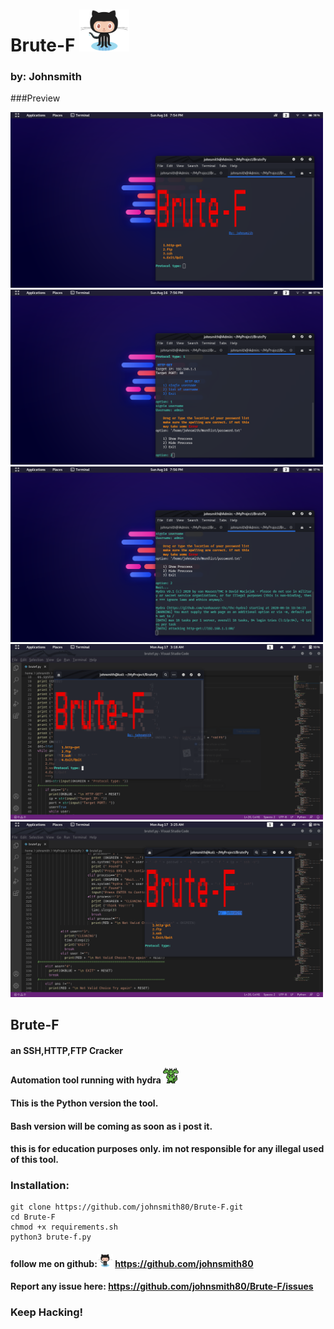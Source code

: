 # Brute-F <img src="img/Octocat.png" width="80" >
### by: Johnsmith

###Preview

<img src="img/1.png" width="500" >

<img src="img/2.png" width="500" >

<img src="img/3.png" width="500" >

<img src="img/4.png" width="500" >

<img src="img/5.png" width="500" >

## Brute-F
#### an SSH,HTTP,FTP Cracker
#### Automation tool running with hydra <img src="0.svg" width="25" >
#### This is the Python version the tool.
#### Bash version will be coming as soon as i post it.
#### this is for education purposes only. im not responsible for any illegal used of this tool. 

### Installation:

    git clone https://github.com/johnsmith80/Brute-F.git
    cd Brute-F
    chmod +x requirements.sh
    python3 brute-f.py

#### follow me on github:<img src="img/Octocat.png" width="25" > https://github.com/johnsmith80
#### Report any issue here: https://github.com/johnsmith80/Brute-F/issues
### Keep Hacking!
